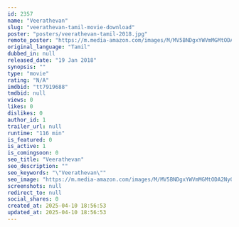```yaml
---
id: 2357
name: "Veerathevan"
slug: "veerathevan-tamil-movie-download"
poster: "posters/veerathevan-tamil-2018.jpg"
remote_poster: "https://m.media-amazon.com/images/M/MV5BNDgxYWVmMGMtODA2Ny00OTczLWEyNGMtYjRkODlhOTkxZDcwXkEyXkFqcGdeQXVyMTA4NDIzMTY1._V1_SX300.jpg"
original_language: "Tamil"
dubbed_in: null
released_date: "19 Jan 2018"
synopsis: ""
type: "movie"
rating: "N/A"
imdbid: "tt7919688"
tmdbid: null
views: 0
likes: 0
dislikes: 0
author_id: 1
trailer_url: null
runtime: "116 min"
is_featured: 0
is_active: 1
is_comingsoon: 0
seo_title: "Veerathevan"
seo_description: ""
seo_keywords: "\"Veerathevan\""
seo_image: "https://m.media-amazon.com/images/M/MV5BNDgxYWVmMGMtODA2Ny00OTczLWEyNGMtYjRkODlhOTkxZDcwXkEyXkFqcGdeQXVyMTA4NDIzMTY1._V1_SX300.jpg"
screenshots: null
redirect_to: null
social_shares: 0
created_at: 2025-04-10 18:56:53
updated_at: 2025-04-10 18:56:53
---
```


